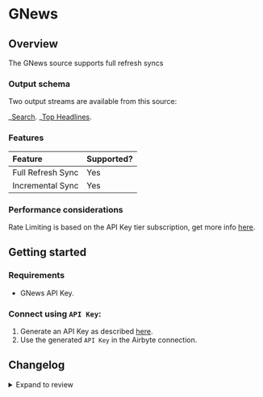 # GNews

## Overview

The GNews source supports full refresh syncs

### Output schema

Two output streams are available from this source:

_[Search](https://gnews.io/docs/v4?shell#search-endpoint).
_[Top Headlines](https://gnews.io/docs/v4?shell#top-headlines-endpoint).

### Features

| Feature           | Supported? |
| :---------------- | :--------- |
| Full Refresh Sync | Yes        |
| Incremental Sync  | Yes        |

### Performance considerations

Rate Limiting is based on the API Key tier subscription, get more info [here](https://gnews.io/#pricing).

## Getting started

### Requirements

- GNews API Key.

### Connect using `API Key`:

1. Generate an API Key as described [here](https://gnews.io/docs/v4?shell#authentication).
2. Use the generated `API Key` in the Airbyte connection.

## Changelog

<details>
  <summary>Expand to review</summary>

| Version | Date       | Pull Request                                             | Subject                                          |
| :------ | :--------- | :------------------------------------------------------- | :----------------------------------------------- |
| 0.1.16 | 2024-08-12 | [43922](https://github.com/airbytehq/airbyte/pull/43922) | Update dependencies |
| 0.1.15 | 2024-08-10 | [43659](https://github.com/airbytehq/airbyte/pull/43659) | Update dependencies |
| 0.1.14 | 2024-08-03 | [43263](https://github.com/airbytehq/airbyte/pull/43263) | Update dependencies |
| 0.1.13 | 2024-07-27 | [42634](https://github.com/airbytehq/airbyte/pull/42634) | Update dependencies |
| 0.1.12 | 2024-07-20 | [42340](https://github.com/airbytehq/airbyte/pull/42340) | Update dependencies |
| 0.1.11 | 2024-07-13 | [41832](https://github.com/airbytehq/airbyte/pull/41832) | Update dependencies |
| 0.1.10 | 2024-07-10 | [41461](https://github.com/airbytehq/airbyte/pull/41461) | Update dependencies |
| 0.1.9 | 2024-07-09 | [41179](https://github.com/airbytehq/airbyte/pull/41179) | Update dependencies |
| 0.1.8 | 2024-07-06 | [40892](https://github.com/airbytehq/airbyte/pull/40892) | Update dependencies |
| 0.1.7 | 2024-06-25 | [40281](https://github.com/airbytehq/airbyte/pull/40281) | Update dependencies |
| 0.1.6 | 2024-06-22 | [40196](https://github.com/airbytehq/airbyte/pull/40196) | Update dependencies |
| 0.1.5 | 2024-06-06 | [39188](https://github.com/airbytehq/airbyte/pull/39188) | [autopull] Upgrade base image to v1.2.2 |
| 0.1.4 | 2024-05-20 | [38394](https://github.com/airbytehq/airbyte/pull/38394) | [autopull] base image + poetry + up_to_date |
| 0.1.3 | 2022-12-16 | [21322](https://github.com/airbytehq/airbyte/pull/21322) | Reorganize manifest inline stream schemas |
| 0.1.2 | 2022-12-16 | [20405](https://github.com/airbytehq/airbyte/pull/20405) | Update the manifest to use inline stream schemas |
| 0.1.1 | 2022-12-13 | [20460](https://github.com/airbytehq/airbyte/pull/20460) | Update source acceptance test config |
| 0.1.0 | 2022-11-01 | [18808](https://github.com/airbytehq/airbyte/pull/18808) | 🎉 New Source: GNews |

</details>
